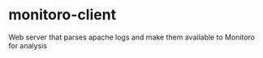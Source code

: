 # monitoro-client
Web server that parses apache logs and make them available to Monitoro for analysis
